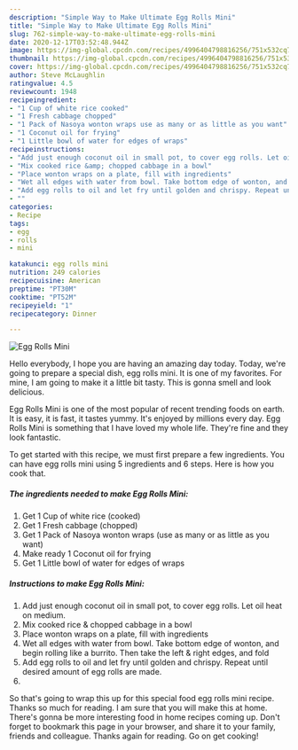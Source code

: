 ```yaml
---
description: "Simple Way to Make Ultimate Egg Rolls Mini"
title: "Simple Way to Make Ultimate Egg Rolls Mini"
slug: 762-simple-way-to-make-ultimate-egg-rolls-mini
date: 2020-12-17T03:52:48.944Z
image: https://img-global.cpcdn.com/recipes/4996404798816256/751x532cq70/egg-rolls-mini-recipe-main-photo.jpg
thumbnail: https://img-global.cpcdn.com/recipes/4996404798816256/751x532cq70/egg-rolls-mini-recipe-main-photo.jpg
cover: https://img-global.cpcdn.com/recipes/4996404798816256/751x532cq70/egg-rolls-mini-recipe-main-photo.jpg
author: Steve McLaughlin
ratingvalue: 4.5
reviewcount: 1948
recipeingredient:
- "1 Cup of white rice cooked"
- "1 Fresh cabbage chopped"
- "1 Pack of Nasoya wonton wraps use as many or as little as you want"
- "1 Coconut oil for frying"
- "1 Little bowl of water for edges of wraps"
recipeinstructions:
- "Add just enough coconut oil in small pot, to cover egg rolls. Let oil heat on medium."
- "Mix cooked rice &amp; chopped cabbage in a bowl"
- "Place wonton wraps on a plate, fill with ingredients"
- "Wet all edges with water from bowl. Take bottom edge of wonton, and begin rolling like a burrito. Then take the left &amp; right edges, and fold"
- "Add egg rolls to oil and let fry until golden and chrispy. Repeat until desired amount of egg rolls are made."
- ""
categories:
- Recipe
tags:
- egg
- rolls
- mini

katakunci: egg rolls mini 
nutrition: 249 calories
recipecuisine: American
preptime: "PT30M"
cooktime: "PT52M"
recipeyield: "1"
recipecategory: Dinner

---
```



![Egg Rolls Mini](https://img-global.cpcdn.com/recipes/4996404798816256/751x532cq70/egg-rolls-mini-recipe-main-photo.jpg)

Hello everybody, I hope you are having an amazing day today. Today, we're going to prepare a special dish, egg rolls mini. It is one of my favorites. For mine, I am going to make it a little bit tasty. This is gonna smell and look delicious.



Egg Rolls Mini is one of the most popular of recent trending foods on earth. It is easy, it is fast, it tastes yummy. It's enjoyed by millions every day. Egg Rolls Mini is something that I have loved my whole life. They're fine and they look fantastic.


To get started with this recipe, we must first prepare a few ingredients. You can have egg rolls mini using 5 ingredients and 6 steps. Here is how you cook that.

<!--inarticleads1-->

##### The ingredients needed to make Egg Rolls Mini:

1. Get 1 Cup of white rice (cooked)
1. Get 1 Fresh cabbage (chopped)
1. Get 1 Pack of Nasoya wonton wraps (use as many or as little as you want)
1. Make ready 1 Coconut oil for frying
1. Get 1 Little bowl of water for edges of wraps




<!--inarticleads2-->

##### Instructions to make Egg Rolls Mini:

1. Add just enough coconut oil in small pot, to cover egg rolls. Let oil heat on medium.
1. Mix cooked rice &amp; chopped cabbage in a bowl
1. Place wonton wraps on a plate, fill with ingredients
1. Wet all edges with water from bowl. Take bottom edge of wonton, and begin rolling like a burrito. Then take the left &amp; right edges, and fold
1. Add egg rolls to oil and let fry until golden and chrispy. Repeat until desired amount of egg rolls are made.
1. 




So that's going to wrap this up for this special food egg rolls mini recipe. Thanks so much for reading. I am sure that you will make this at home. There's gonna be more interesting food in home recipes coming up. Don't forget to bookmark this page in your browser, and share it to your family, friends and colleague. Thanks again for reading. Go on get cooking!
